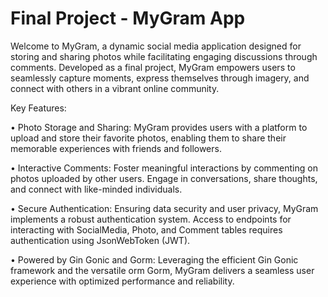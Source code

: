 # Final Project - MyGram App

Welcome to MyGram, a dynamic social media application designed for storing and sharing photos while facilitating engaging discussions through comments. Developed as a final project, MyGram empowers users to seamlessly capture moments, express themselves through imagery, and connect with others in a vibrant online community.

Key Features:

• Photo Storage and Sharing: MyGram provides users with a platform to upload and store their favorite photos, enabling them to share their memorable experiences with friends and followers.

• Interactive Comments: Foster meaningful interactions by commenting on photos uploaded by other users. Engage in conversations, share thoughts, and connect with like-minded individuals.

• Secure Authentication: Ensuring data security and user privacy, MyGram implements a robust authentication system. Access to endpoints for interacting with SocialMedia, Photo, and Comment tables requires authentication using JsonWebToken (JWT).

• Powered by Gin Gonic and Gorm: Leveraging the efficient Gin Gonic framework and the versatile orm Gorm, MyGram delivers a seamless user experience with optimized performance and reliability.
